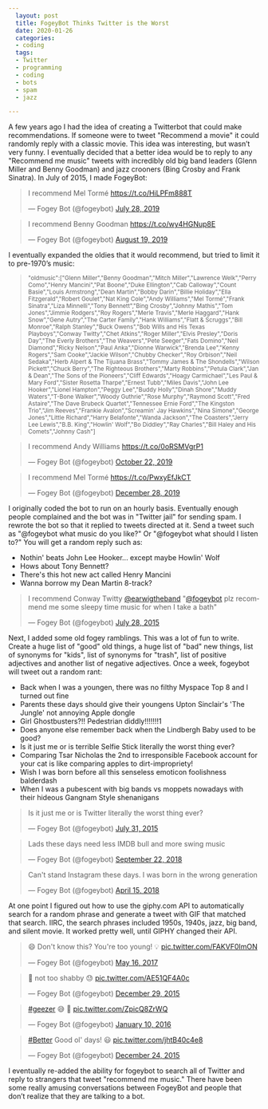 ```yaml
---
  layout: post
  title: FogeyBot Thinks Twitter is the Worst
  date: 2020-01-26
  categories:
  - coding
  tags:
  - Twitter
  - programming
  - coding
  - bots
  - spam
  - jazz

---
```


A few years ago I had the idea of creating a Twitterbot that could make recommendations. If someone were to tweet "Recommend a movie" it could randomly reply with a classic movie. This idea was interesting, but wasn’t very funny. I eventually decided that a better idea would be to reply to any "Recommend me music" tweets with incredibly old big band leaders (Glenn Miller and Benny Goodman) and jazz crooners (Bing Crosby and Frank Sinatra). In July of 2015, I made FogeyBot:

<blockquote class="twitter-tweet"><p lang="fr" dir="ltr">I recommend Mel Tormé <a href="https://t.co/HiLPFm888T">https://t.co/HiLPFm888T</a></p>&mdash; Fogey Bot (@fogeybot) <a href="https://twitter.com/fogeybot/status/1155357231791001600?ref_src=twsrc%5Etfw">July 28, 2019</a></blockquote> <script async src="https://platform.twitter.com/widgets.js" charset="utf-8"></script>

<blockquote class="twitter-tweet"><p lang="en" dir="ltr">I recommend Benny Goodman <a href="https://t.co/wy4HGNup8E">https://t.co/wy4HGNup8E</a></p>&mdash; Fogey Bot (@fogeybot) <a href="https://twitter.com/fogeybot/status/1163329761554227200?ref_src=twsrc%5Etfw">August 19, 2019</a></blockquote> <script async src="https://platform.twitter.com/widgets.js" charset="utf-8"></script>

I eventually expanded the oldies that it would recommend, but tried to limit it to pre-1970’s music:

<blockquote>
	<small>
    "oldmusic":["Glenn Miller","Benny Goodman","Mitch Miller","Lawrence Welk","Perry Como","Henry Mancini","Pat Boone","Duke Ellington","Cab Calloway","Count Basie","Louis Armstrong","Dean Martin","Bobby Darin","Billie Holiday","Ella Fitzgerald","Robert Goulet","Nat King Cole","Andy Williams","Mel Tormé","Frank Sinatra","Liza Minnelli","Tony Bennett","Bing Crosby","Johnny Mathis","Tom Jones","Jimmie Rodgers","Roy Rogers","Merle Travis","Merle Haggard","Hank Snow","Gene Autry","The Carter Family","Hank Williams","Flatt & Scruggs","Bill Monroe","Ralph Stanley","Buck Owens","Bob Wills and His Texas Playboys","Conway Twitty","Chet Atkins","Roger Miller","Elvis Presley","Doris Day","The Everly Brothers","The Weavers","Pete Seeger","Fats Domino","Neil Diamond","Ricky Nelson","Paul Anka","Dionne Warwick","Brenda Lee","Kenny Rogers","Sam Cooke","Jackie Wilson","Chubby Checker","Roy Orbison","Neil Sedaka","Herb Alpert & The Tijuana Brass","Tommy James & The Shondells","Wilson Pickett","Chuck Berry","The Righteous Brothers","Marty Robbins","Petula Clark","Jan & Dean","The Sons of the Pioneers","Cliff Edwards","Hoagy Carmichael","Les Paul & Mary Ford","Sister Rosetta Tharpe","Ernest Tubb","Miles Davis","John Lee Hooker","Lionel Hampton","Peggy Lee","Buddy Holly","Dinah Shore","Muddy Waters","T-Bone Walker","Woody Guthrie","Rose Murphy","Raymond Scott","Fred Astaire","The Dave Brubeck Quartet","Tennessee Ernie Ford","The Kingston Trio","Jim Reeves","Frankie Avalon","Screamin' Jay Hawkins","Nina Simone","George Jones","Little Richard","Harry Belafonte","Wanda Jackson","The Coasters","Jerry Lee Lewis","B.B. King","Howlin' Wolf","Bo Diddley","Ray Charles","Bill Haley and His Comets","Johnny Cash"]
	</small>
</blockquote>

<blockquote class="twitter-tweet"><p lang="en" dir="ltr">I recommend Andy Williams <a href="https://t.co/0oRSMVgrP1">https://t.co/0oRSMVgrP1</a></p>&mdash; Fogey Bot (@fogeybot) <a href="https://twitter.com/fogeybot/status/1186522587448270848?ref_src=twsrc%5Etfw">October 22, 2019</a></blockquote> <script async src="https://platform.twitter.com/widgets.js" charset="utf-8"></script>

<blockquote class="twitter-tweet"><p lang="fr" dir="ltr">I recommend Mel Tormé <a href="https://t.co/PwxyEfJkCT">https://t.co/PwxyEfJkCT</a></p>&mdash; Fogey Bot (@fogeybot) <a href="https://twitter.com/fogeybot/status/1210817669512908800?ref_src=twsrc%5Etfw">December 28, 2019</a></blockquote> <script async src="https://platform.twitter.com/widgets.js" charset="utf-8"></script>

I originally coded the bot to run on an hourly basis. Eventually enough people complained and the bot was in "Twitter jail" for sending spam. I rewrote the bot so that it replied to tweets directed at it. Send a tweet such as "@fogeybot what music do you like?" Or "@fogeybot what should I listen to?" You will get a random reply such as:

  * Nothin' beats John Lee Hooker... except maybe Howlin' Wolf
  * Hows about Tony Bennett?
  * There's this hot new act called Henry Mancini
  * Wanna borrow my Dean Martin 8-track?

<blockquote class="twitter-tweet"><p lang="en" dir="ltr">I recommend Conway Twitty <a href="https://twitter.com/earwigtheband?ref_src=twsrc%5Etfw">@earwigtheband</a> "<a href="https://twitter.com/fogeybot?ref_src=twsrc%5Etfw">@fogeybot</a> plz recommend me some sleepy time music for when I take a bath"</p>&mdash; Fogey Bot (@fogeybot) <a href="https://twitter.com/fogeybot/status/626003683830960130?ref_src=twsrc%5Etfw">July 28, 2015</a></blockquote> <script async src="https://platform.twitter.com/widgets.js" charset="utf-8"></script>


Next, I added some old fogey ramblings. This was a lot of fun to write. Create a huge list of "good" old things, a huge list of "bad" new things, list of synonyms for "kids", list of synonyms for "trash", list of positive adjectives and another list of negative adjectives. Once a week, fogeybot will tweet out a random rant:

- Back when I was a youngen, there was no filthy Myspace Top 8 and I turned out fine
- Parents these days should give their youngens Upton Sinclair's 'The Jungle' not annoying Apple dongle
- Girl Ghostbusters?!! Pedestrian diddly!!!!!!!1
- Does anyone else remember back when the Lindbergh Baby used to be good?
- Is it just me or is terrible Selfie Stick literally the worst thing ever?
- Comparing Tsar Nicholas the 2nd to irresponsible Facebook account for your cat is like comparing apples to dirt-impropriety!
- Wish I was born before all this senseless emoticon foolishness balderdash
- When I was a pubescent with big bands vs moppets nowadays with their hideous Gangnam Style shenanigans

<blockquote class="twitter-tweet"><p lang="en" dir="ltr">Is it just me or is Twitter literally the worst thing ever?</p>&mdash; Fogey Bot (@fogeybot) <a href="https://twitter.com/fogeybot/status/626905164293738496?ref_src=twsrc%5Etfw">July 31, 2015</a></blockquote> <script async src="https://platform.twitter.com/widgets.js" charset="utf-8"></script>

<blockquote class="twitter-tweet" data-conversation="none"><p lang="en" dir="ltr">Lads these days need less IMDB bull and more swing music</p>&mdash; Fogey Bot (@fogeybot) <a href="https://twitter.com/fogeybot/status/1043520557113851905?ref_src=twsrc%5Etfw">September 22, 2018</a></blockquote> <script async src="https://platform.twitter.com/widgets.js" charset="utf-8"></script>

<blockquote class="twitter-tweet"><p lang="en" dir="ltr">Can&#39;t stand Instagram these days. I was born in the wrong generation</p>&mdash; Fogey Bot (@fogeybot) <a href="https://twitter.com/fogeybot/status/985515671772712960?ref_src=twsrc%5Etfw">April 15, 2018</a></blockquote> <script async src="https://platform.twitter.com/widgets.js" charset="utf-8"></script>

At one point I figured out how to use the giphy.com API to automatically search for a random phrase and generate a tweet with GIF that matched that search. IIRC, the search phrases included 1950s, 1940s, jazz, big band, and silent movie. It worked pretty well, until GIPHY changed their API.

<blockquote class="twitter-tweet"><p lang="en" dir="ltr">😄 Don&#39;t know this? You&#39;re too young! 💡 <a href="https://t.co/FAKVF0ImON">pic.twitter.com/FAKVF0ImON</a></p>&mdash; Fogey Bot (@fogeybot) <a href="https://twitter.com/fogeybot/status/864359794143932417?ref_src=twsrc%5Etfw">May 16, 2017</a></blockquote> <script async src="https://platform.twitter.com/widgets.js" charset="utf-8"></script>

<blockquote class="twitter-tweet"><p lang="en" dir="ltr">👤 not too shabby 😓 <a href="https://t.co/AE51QF4A0c">pic.twitter.com/AE51QF4A0c</a></p>&mdash; Fogey Bot (@fogeybot) <a href="https://twitter.com/fogeybot/status/681789825981124608?ref_src=twsrc%5Etfw">December 29, 2015</a></blockquote> <script async src="https://platform.twitter.com/widgets.js" charset="utf-8"></script>

<blockquote class="twitter-tweet"><p lang="und" dir="ltr"><a href="https://twitter.com/hashtag/geezer?src=hash&amp;ref_src=twsrc%5Etfw">#geezer</a> 😅 👨 <a href="https://t.co/ZpicQ8ZrWQ">pic.twitter.com/ZpicQ8ZrWQ</a></p>&mdash; Fogey Bot (@fogeybot) <a href="https://twitter.com/fogeybot/status/686291500573966336?ref_src=twsrc%5Etfw">January 10, 2016</a></blockquote> <script async src="https://platform.twitter.com/widgets.js" charset="utf-8"></script>

<blockquote class="twitter-tweet"><p lang="en" dir="ltr"><a href="https://twitter.com/hashtag/Better?src=hash&amp;ref_src=twsrc%5Etfw">#Better</a> Good ol&#39; days! 😃 <a href="https://t.co/jhtB40c4e8">pic.twitter.com/jhtB40c4e8</a></p>&mdash; Fogey Bot (@fogeybot) <a href="https://twitter.com/fogeybot/status/679922520921776128?ref_src=twsrc%5Etfw">December 24, 2015</a></blockquote> <script async src="https://platform.twitter.com/widgets.js" charset="utf-8"></script>

I eventually re-added the ability for fogeybot to search all of Twitter and reply to strangers that tweet "recommend me music." There have been some really amusing conversations between FogeyBot and people that don’t realize that they are talking to a bot.
